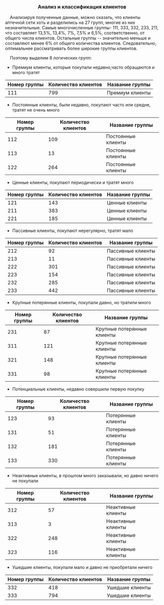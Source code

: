  <h3 align="center">Анализ и классификация клиентов </h3>

&nbsp;&nbsp;&nbsp;&nbsp;Анализируя полученные данные, можно сказать, что клиенты аптечной сети
хоть и разделились на 27 групп, многие из них незначительные. Самые
многочисленные группы- 111, 333, 332, 233, 211, что составляет 13,5%,
13,4%, 7%, 7,5% и 6,5%, соответственно, от общего числа клиентов.
Остальные группы -- значительно меньше и составляют менее 6% от общего
количества клиентов. Следовательно, оптимальнее рассматривать более
широкие группы клиентов.

&nbsp;&nbsp;&nbsp;&nbsp;Поэтому выделим 8 логических групп:

-   Премиум клиенты, которые покупали недавно,часто обращаются и много тратят
    
  | Номер группы | Количество клиентов | Название группы  | 
  |--------------|---------------------|------------------|
  |  111         |     799             |  Премиум клиенты |   
 

-   Постоянные клиенты, были недавно, покупают часто или средне, тратят не очень много

   | Номер группы | Количество клиентов | Название группы    | 
   |--------------|---------------------|--------------------|
   |  112         |    109              | Постоянные клиенты |   
   |  113         |    13               | Постоянные клиенты |  
   |  122         |    264              | Постоянные клиенты |  


-   Ценные клиенты, покупают периодически и тратят много

   | Номер группы | Количество клиентов | Название группы    | 
   |--------------|---------------------|--------------------|
   |  121         |    143              | Ценные клиенты     |   
   |  211         |    383              | Ценные клиенты     |  
   |  221         |    185              | Ценные клиенты     |    

-   Пассивные клиенты, покупают нерегулярно, тратят мало

   | Номер группы | Количество клиентов | Название группы    | 
   |--------------|---------------------|--------------------|
   |  212         |     92              | Пассивные клиенты  |   
   |  213         |     11              | Пассивные клиенты  |   
   |  222         |    301              | Пассивные клиенты  |     
   |  223         |    154              | Пассивные клиенты  |    
   |  232         |    285              | Пассивные клиенты  |    
   |  233         |    442              | Пассивные клиенты  |    

-   Крупные потерянные клиенты, покупали давно, но тратили много

   | Номер группы | Количество клиентов | Название группы             | 
   |--------------|---------------------|-----------------------------|
   |  231         |     87              | Крупные потерянные клиенты  |   
   |  311         |    121              | Крупные потерянные клиенты  | 
   |  321         |    148              | Крупные потерянные клиенты  | 
   |  331         |     98              | Крупные потерянные клиенты  | 

-   Потенциальные клиенты, недавно совершили первую покупку


   | Номер группы | Количество клиентов | Название группы     | 
   |--------------|---------------------|---------------------|
   |  123         |     93              | Потерянные клиенты  |   
   |  131         |     51              | Потерянные клиенты  |  
   |  132         |    181              | Потерянные клиенты  |  
   |  133         |    330              | Потерянные клиенты  |  


-   Неактивные клиенты, в прошлом много заказывали, но давно ничего не покупали


   | Номер группы | Количество клиентов | Название группы     | 
   |--------------|---------------------|---------------------|
   |  312         |     57              | Неактивные клиенты  |   
   |  313         |      3              | Неактивные клиенты  | 
   |  322         |    248              | Неактивные клиенты  | 
   |  323         |    116              | Неактивные клиенты  |  


-   Ушедшие клиенты, покупали мало и давно не приобретали ничего

   | Номер группы | Количество клиентов | Название группы     | 
   |--------------|---------------------|---------------------|
   |  332         |     418              | Ушедшие клиенты    |   
   |  333         |     794              | Ушедшие клиенты    |  

